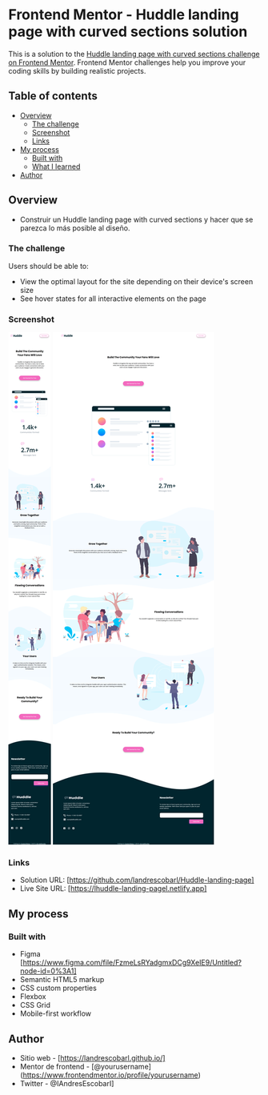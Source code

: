 # Frontend Mentor - Huddle landing page with curved sections solution

This is a solution to the [Huddle landing page with curved sections challenge on Frontend Mentor](https://www.frontendmentor.io/challenges/huddle-landing-page-with-curved-sections-5ca5ecd01e82137ec91a50f2). Frontend Mentor challenges help you improve your coding skills by building realistic projects. 


## Table of contents

- [Overview](#overview)
  - [The challenge](#the-challenge)
  - [Screenshot](#screenshot)
  - [Links](#links)
- [My process](#my-process)
  - [Built with](#built-with)
  - [What I learned](#what-i-learned)
- [Author](#author)


## Overview

  - Construir un Huddle landing page with curved sections y hacer que se parezca lo más posible al diseño.

### The challenge

Users should be able to:

- View the optimal layout for the site depending on their device's screen size
- See hover states for all interactive elements on the page

### Screenshot

![](./screenshot-mobile.png)
![](./screenshot-desktop.png)


### Links

- Solution URL: [https://github.com/landrescobarl/Huddle-landing-page]
- Live Site URL: [https://lhuddle-landing-pagel.netlify.app]

## My process

### Built with

- Figma [https://www.figma.com/file/FzmeLsRYadgmxDCg9XeIE9/Untitled?node-id=0%3A1]
- Semantic HTML5 markup
- CSS custom properties
- Flexbox
- CSS Grid
- Mobile-first workflow

## Author

- Sitio web - [https://landrescobarl.github.io/] 
- Mentor de frontend - [@yourusername] (https://www.frontendmentor.io/profile/yourusername)
- Twitter - @IAndresEscobarI] 

